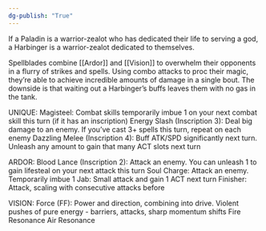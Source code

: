 ```yaml
---
dg-publish: "True"
---
```


If a Paladin is a warrior-zealot who has dedicated their life to serving a god, a Harbinger is a warrior-zealot dedicated to themselves.

Spellblades combine [[Ardor]] and [[Vision]] to overwhelm their opponents in a flurry of strikes and spells. Using combo attacks to proc their magic, they’re able to achieve incredible amounts of damage in a single bout. The downside is that waiting out a Harbinger’s buffs leaves them with no gas in the tank.

UNIQUE:
Magisteel: Combat skills temporarily imbue 1 on your next combat skill this turn (if it has an inscription)
Energy Slash (Inscription 3): Deal big damage to an enemy. If you’ve cast 3+ spells this turn, repeat on each enemy
Dazzling Melee (Inscription 4): Buff ATK/SPD significantly next turn. Unleash any amount to gain that many ACT slots next turn

ARDOR:
Blood Lance (Inscription 2): Attack an enemy. You can unleash 1 to gain lifesteal on your next attack this turn
Soul Charge: Attack an enemy. Temporarily imbue 1
Jab: Small attack and gain 1 ACT next turn
Finisher: Attack, scaling with consecutive attacks before

VISION:
Force (FF): Power and direction, combining into drive. Violent pushes of pure energy - barriers, attacks, sharp momentum shifts
Fire Resonance
Air Resonance